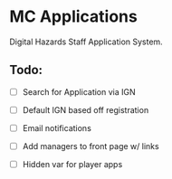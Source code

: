 # MC Applications

Digital Hazards Staff Application System.


Todo:
--

- [ ] Search for Application via IGN
- [ ] Default IGN based off registration
- [ ] Email notifications
- [ ] Add managers to front page w/ links
- [ ] Hidden var for player apps

